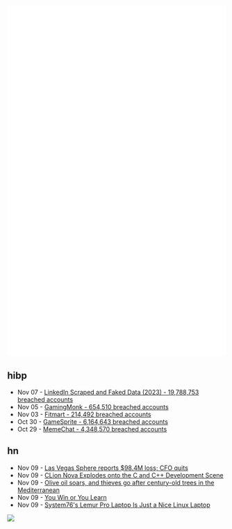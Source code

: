 ![Metrics](https://raw.githubusercontent.com/phixion/phixion/master/metrics.svg)

## hibp

<!--
for https://github.com/phixion/phixion/blob/main/.github/workflows/feeds.yml
-->
<!--START_SECTION:haveibeenpwnd-->
- Nov 07 - [LinkedIn Scraped and Faked Data (2023) - 19,788,753 breached accounts](https://haveibeenpwned.com/PwnedWebsites#LinkedInScrape2023)
- Nov 05 - [GamingMonk - 654,510 breached accounts](https://haveibeenpwned.com/PwnedWebsites#GamingMonk)
- Nov 03 - [Fitmart - 214,492 breached accounts](https://haveibeenpwned.com/PwnedWebsites#Fitmart)
- Oct 30 - [GameSprite - 6,164,643 breached accounts](https://haveibeenpwned.com/PwnedWebsites#GameSprite)
- Oct 29 - [MemeChat - 4,348,570 breached accounts](https://haveibeenpwned.com/PwnedWebsites#MemeChat)
<!--END_SECTION:haveibeenpwnd-->

## hn

<!--
for https://github.com/phixion/phixion/blob/main/.github/workflows/feeds.yml
-->
<!--START_SECTION:hn-->
- Nov 09 - [Las Vegas Sphere reports $98.4M loss; CFO quits](https://lasvegassun.com/news/2023/nov/08/las-vegas-sphere-reports-984-million-loss-cfo-quit/)
- Nov 09 - [CLion Nova Explodes onto the C and C++ Development Scene](https://blog.jetbrains.com/clion/2023/11/clion-nova/)
- Nov 09 - [Olive oil soars, and thieves go after century-old trees in the Mediterranean](https://www.latimes.com/world-nation/story/2023-11-08/olive-oil-price-soars-thieves-target-old-trees)
- Nov 09 - [You Win or You Learn](https://www.threads.net/@waxpancake/post/CzbS-cVuGgn)
- Nov 09 - [System76's Lemur Pro Laptop Is Just a Nice Linux Laptop](https://www.wired.com/review/system-76-lemur-pro-laptop/)
<!--END_SECTION:hn-->

<!--
for https://yhype.me
-->
![](https://hit.yhype.me/github/profile?user_id=13013670)
